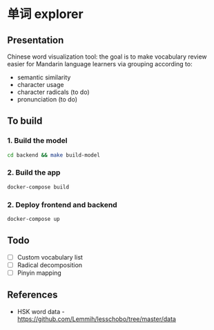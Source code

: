 # 单词 explorer

## Presentation

Chinese word visualization tool: the goal is to make vocabulary review easier for Mandarin language learners via grouping according to:
- semantic similarity
- character usage
- character radicals (to do)
- pronunciation (to do)

## To build

### 1. Build the model
```bash
cd backend && make build-model
```

### 2. Build the app
```bash
docker-compose build
```

### 2. Deploy frontend and backend
```bash
docker-compose up
```

## Todo
- [ ] Custom vocabulary list
- [ ] Radical decomposition
- [ ] Pinyin mapping

## References

- HSK word data - https://github.com/Lemmih/lesschobo/tree/master/data
